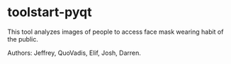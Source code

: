 # toolstart-pyqt

This tool analyzes images of people to access face mask wearing habit of the public.

Authors: Jeffrey, QuoVadis, Elif, Josh, Darren.
